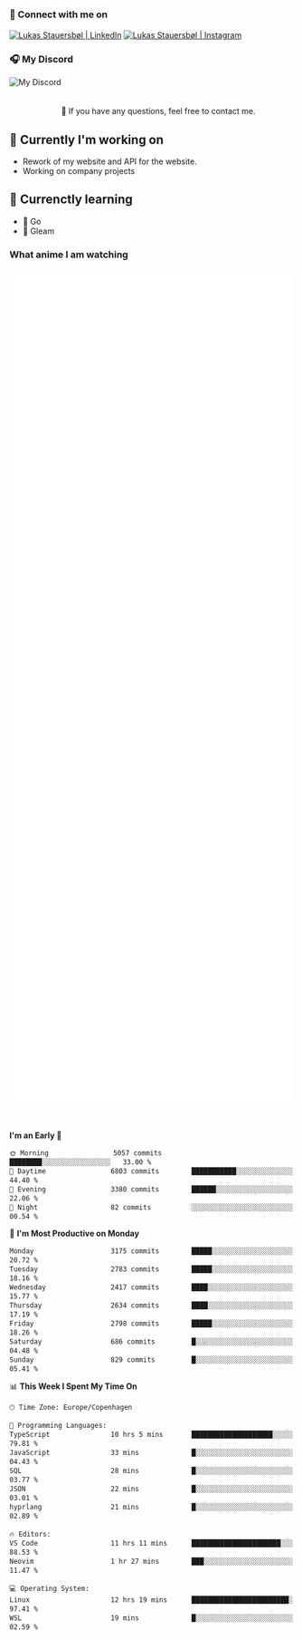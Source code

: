 ### 🔗 Connect with me on
<a href="https://www.instagram.com/lukas_stauersbol" target="_blank"><img align="center" src="https://raw.githubusercontent.com/stauersbol/stauersbol/main/images/instagram.svg" alt="Lukas Stauersbøl | LinkedIn" width="30px"/></a>
<a href="https://www.linkedin.com/in/lukas-stauersbol/" target="_blank"><img align="center" src="https://raw.githubusercontent.com/stauersbol/stauersbol/main/images/linkedin.svg" alt="Lukas Stauersbøl | Instagram" width="30px"/></a>

<p align="center">
 <h3>🎧 My Discord</h3>
 <img align="left" height="55px" src="https://discord.c99.nl/widget/theme-2/147806323323568128.png" alt="My Discord" />
</p>

<br/>
<br/>
<br/>
💬 If you have any questions, feel free to contact me.

## 🔭 Currently I'm working on
- Rework of my website and API for the website.
- Working on company projects
 
## 🌱 Currenctly learning
- 💙 Go
- 💜 Gleam

### What anime I am watching
<a href="https://anilist.co/user/slashiy/" align="center"><img align="center" width="500px" src="metrics.plugin.personal.anilist.svg" /></a>

<br/>

<!--START_SECTION:waka-->
**I'm an Early 🐤** 

```text
🌞 Morning                5057 commits        ████████░░░░░░░░░░░░░░░░░   33.00 % 
🌆 Daytime                6803 commits        ███████████░░░░░░░░░░░░░░   44.40 % 
🌃 Evening                3380 commits        ██████░░░░░░░░░░░░░░░░░░░   22.06 % 
🌙 Night                  82 commits          ░░░░░░░░░░░░░░░░░░░░░░░░░   00.54 % 
```
📅 **I'm Most Productive on Monday** 

```text
Monday                   3175 commits        █████░░░░░░░░░░░░░░░░░░░░   20.72 % 
Tuesday                  2783 commits        █████░░░░░░░░░░░░░░░░░░░░   18.16 % 
Wednesday                2417 commits        ████░░░░░░░░░░░░░░░░░░░░░   15.77 % 
Thursday                 2634 commits        ████░░░░░░░░░░░░░░░░░░░░░   17.19 % 
Friday                   2798 commits        █████░░░░░░░░░░░░░░░░░░░░   18.26 % 
Saturday                 686 commits         █░░░░░░░░░░░░░░░░░░░░░░░░   04.48 % 
Sunday                   829 commits         █░░░░░░░░░░░░░░░░░░░░░░░░   05.41 % 
```


📊 **This Week I Spent My Time On** 

```text
🕑︎ Time Zone: Europe/Copenhagen

💬 Programming Languages: 
TypeScript               10 hrs 5 mins       ████████████████████░░░░░   79.81 % 
JavaScript               33 mins             █░░░░░░░░░░░░░░░░░░░░░░░░   04.43 % 
SQL                      28 mins             █░░░░░░░░░░░░░░░░░░░░░░░░   03.77 % 
JSON                     22 mins             █░░░░░░░░░░░░░░░░░░░░░░░░   03.01 % 
hyprlang                 21 mins             █░░░░░░░░░░░░░░░░░░░░░░░░   02.89 % 

🔥 Editors: 
VS Code                  11 hrs 11 mins      ██████████████████████░░░   88.53 % 
Neovim                   1 hr 27 mins        ███░░░░░░░░░░░░░░░░░░░░░░   11.47 % 

💻 Operating System: 
Linux                    12 hrs 19 mins      ████████████████████████░   97.41 % 
WSL                      19 mins             █░░░░░░░░░░░░░░░░░░░░░░░░   02.59 % 
```


<!--END_SECTION:waka-->
